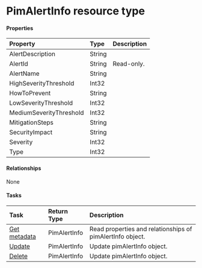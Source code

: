 # PimAlertInfo resource type



#### Properties
| Property	   | Type	|Description|
|:---------------|:--------|:----------|
|AlertDescription|String||
|AlertId|String| Read-only.|
|AlertName|String||
|HighSeverityThreshold|Int32||
|HowToPrevent|String||
|LowSeverityThreshold|Int32||
|MediumSeverityThreshold|Int32||
|MitigationSteps|String||
|SecurityImpact|String||
|Severity|Int32||
|Type|Int32||

#### Relationships
None


#### Tasks

| Task		   | Return Type	|Description|
|:---------------|:--------|:----------|
|[Get metadata](../api/pimalertinfo_get.md) | PimAlertInfo |Read properties and relationships of pimAlertInfo object.|
|[Update](../api/pimalertinfo_update.md) | PimAlertInfo	|Update pimAlertInfo object. |
|[Delete](../api/pimalertinfo_delete.md) | PimAlertInfo	|Update pimAlertInfo object. |
